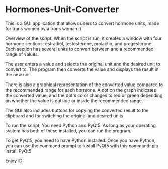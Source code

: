 # Hormones-Unit-Converter
This is a GUI application that allows users to convert hormone units, made for trans women by a trans woman :)

Overview of the script:
When the script is run, it creates a window with four hormone sections: estradiol, testosterone, prolactin, and progesterone. Each section has several units to convert between and a recommended range of values.

The user enters a value and selects the original unit and the desired unit to convert to. The program then converts the value and displays the result in the new unit.

There is also a graphical representation of the converted value compared to the recommended range for each hormone. A dot on the graph indicates the converted value, and the dot's color changes to red or green depending on whether the value is outside or inside the recommended range.

The GUI also includes buttons for copying the converted result to the clipboard and for switching the original and desired units.

To run the script, You need Python and PyQt5. As long as your operating system has both of these installed, you can run the program.

To get PyQt5, you need to have Python installed. Once you have Python, you can use the command prompt to install PyQt5 with this command:
pip install PyQt5

Enjoy :D
